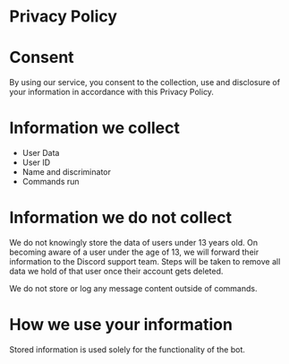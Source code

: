 # Privacy Policy
# Consent
By using our service, you consent to the collection, use and disclosure of your information in accordance with this Privacy Policy.

# Information we collect
- User Data
- User ID
- Name and discriminator
- Commands run


# Information we do not collect
We do not knowingly store the data of users under 13 years old. On becoming aware of a user under the age of 13, we will forward their information to the Discord support team. Steps will be taken to remove all data we hold of that user once their account gets deleted.

We do not store or log any message content outside of commands.

# How we use your information
Stored information is used solely for the functionality of the bot.